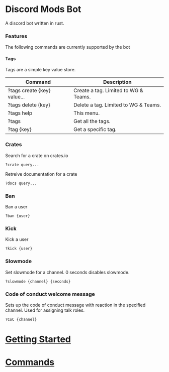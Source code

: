 # Discord Mods Bot
A discord bot written in rust.  

### Features
The following commands are currently supported by the bot

#### Tags
Tags are a simple key value store.  

Command | Description
--- | ---
?tags create {key} value...   | Create a tag.  Limited to WG & Teams. 
?tags delete {key}            | Delete a tag.  Limited to WG & Teams.
?tags help                    | This menu.
?tags                         | Get all the tags.
?tag {key}                    | Get a specific tag.

### Crates
Search for a crate on crates.io
```
?crate query...
```
Retreive documentation for a crate
```
?docs query...
```

### Ban
Ban a user
```
?ban {user}

```
### Kick
Kick a user
```
?kick {user}
```
### Slowmode
Set slowmode for a channel.  0 seconds disables slowmode.  
```
?slowmode {channel} {seconds}
```

### Code of conduct welcome message
Sets up the code of conduct message with reaction in the specified channel.
Used for assigning talk roles.  
```
?CoC {channel}
```
# [Getting Started](GETTING_STARTED.md)
# [Commands](COMMANDS.md)

